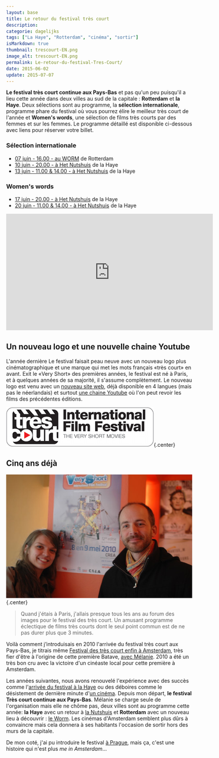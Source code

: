 ```yaml
---
layout: base
title: Le retour du festival très court
description: 
categorie: dagelijks
tags: ["La Haye", "Rotterdam", "cinéma", "sortir"]
isMarkdown: true
thumbnail: trescourt-EN.png
image_alt: trescourt-EN.png
permalink: Le-retour-du-festival-Tres-Court/
date: 2015-06-02
update: 2015-07-07
---
```




**Le festival très court continue aux Pays-Bas** et pas qu'un peu puisqu'il a lieu cette année dans deux villes au sud de la capitale : **Rotterdam** et **la Haye**. Deux sélections sont au programme, la **sélection internationale**, programme phare du festival où vous pourrez élire le meilleur très court de l'année et **Women's words**, une sélection de films très courts par des femmes et sur les femmes. Le programme détaillé est disponible ci-dessous avec liens pour réserver votre billet.

### Sélection internationale
* [07 juin - 16.00 - au WORM](http://www.worm.org/home/view/event/30822) de Rotterdam
* [10 juin - 20.00 - à Het Nutshuis](http://nutshuis.nl/agenda/17th-tr%C3%A8s-court-international-film-festival#.VWyJSs-qqko) de la Haye
* [13 juin - 11.00 & 14.00 - à Het Nutshuis](http://nutshuis.nl/agenda/17th-tr%C3%A8s-court-international-film-festival#.VWyJSs-qqko)  de la Haye

### Women's words
* [17 juin - 20.00 - à Het Nutshuis](http://nutshuis.nl/node/1586?language=en#.VWyJuM-qqko) de la Haye
* [20 juin - 11.00 & 14.00 - à Het Nutshuis](http://nutshuis.nl/node/1586?language=en#.VWyJuM-qqko)  de la Haye

<!-- HTML -->
<div class="flex flex-col items-center">
<iframe width="560" height="315" src="https://www.youtube.com/embed/X0NV8y0DU58" frameborder="0" allowfullscreen></iframe>
</div>
<!-- / HTML -->

## Un nouveau logo et une nouvelle chaine Youtube

L'année dernière Le festival faisait peau neuve avec un nouveau logo plus cinématographique et une marque qui met les mots français «très court» en avant. Exit le «Very Short» des premières années, le festival est né à Paris, et à quelques années de sa majorité, il s'assume complètement. Le nouveau logo est venu avec un [nouveau site web](http://trescourt.com/fr), déjà disponible en 4 langues (mais pas le néerlandais) et surtout [une chaine Youtube](https://www.youtube.com/user/trescourttv) où l'on peut revoir les films des  précédentes éditions.

![trescourt-EN.png](trescourt-EN.png){.center}

## Cinq ans déjà

![Melanie-et-Alix-au_CREA-2010.jpg](Melanie-et-Alix-au_CREA-2010.jpg){.center}

<!-- (https://www.facebook.com/veryshort.nl/photos/pb.105529349569946.-2207520000.1433242449./152998441489703/?type=3&theater) -->

> Quand j'étais à Paris, j'allais presque tous les ans au forum des images pour le festival des très court. Un amusant programme éclectique de films très courts dont le seul point commun est de ne pas durer plus que 3 minutes.

Voilà comment j’introduisais en 2010 l'arrivée du festival très court aux Pays-Bas, je titrais même [Festival des très court enfin à Amsterdam](http://meinamsterdam.nl/festival-des-tres-court-enfin-a-amsterdam), très fier d'être à l'origine de cette première Batave, [avec Mélanie](http://trescourt.com/fr/equipe). 2010 a été un très bon cru avec la victoire d'un cinéaste local pour cette première à Amsterdam.

Les années suivantes, nous avons renouvelé l'expérience avec des succès comme l'[arrivée du festival à la Haye](http://meinamsterdam.nl/deux-nouveaux-sites-web) ou des déboires comme le désistement de dernière minute d'[un cinéma](http://meinamsterdam.nl/en-vrac-d-avril). Depuis mon départ, **le festival Très court continue aux Pays-Bas**. Mélanie se charge seule de l'organisation mais elle ne chôme pas, deux villes sont au programme cette année: **la Haye** avec un retour à [la Nutshuis](http://www.nutshuis.nl/) et **Rotterdam** avec un nouveau lieu à découvrir : [le Worm](http://www.worm.org/). Les cinémas d'Amsterdam semblent plus dûrs à convaincre mais cela donnera à ses habitants l'occasion de sortir hors des murs de la capitale.

De mon coté, j'ai pu introduire le festival [à Prague](http://veryshort.cz/en/), mais ça, c'est une histoire qui n'est plus *me in Amsterdam*...
